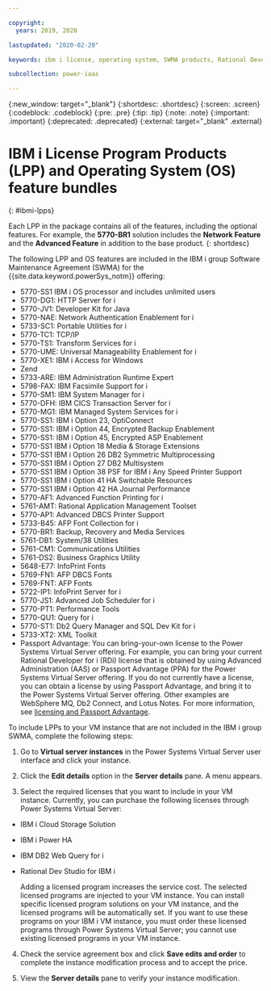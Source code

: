 ```yaml
---

copyright:
  years: 2019, 2020

lastupdated: "2020-02-20"

keywords: ibm i license, operating system, SWMA products, Rational Development Studio

subcollection: power-iaas

---
```


{:new_window: target="_blank"}
{:shortdesc: .shortdesc}
{:screen: .screen}
{:codeblock: .codeblock}
{:pre: .pre}
{:tip: .tip}
{:note: .note}
{:important: .important}
{:deprecated: .deprecated}
{:external: target="_blank" .external}

# IBM i License Program Products (LPP) and Operating System (OS) feature bundles
{: #ibmi-lpps}

Each LPP in the package contains all of the features, including the optional features. For example, the **5770-BR1** solution includes the **Network Feature** and the **Advanced Feature** in addition to the base product.
{: shortdesc}

The following LPP and OS features are included in the IBM i group Software Maintenance Agreement (SWMA) for the {{site.data.keyword.powerSys_notm}} offering:

- 5770-SS1 IBM i OS processor and includes unlimited users 
- 5770-DG1: HTTP Server for i
- 5770-JV1: Developer Kit for Java 
- 5770-NAE: Network Authentication Enablement for i
- 5733-SC1: Portable Utilities for i 
- 5770-TC1: TCP/IP 
- 5770-TS1: Transform Services for i
- 5770-UME: Universal Manageability Enablement for i
- 5770-XE1: IBM i Access for Windows 
- Zend 
- 5733-ARE: IBM Administration Runtime Expert 
- 5798-FAX: IBM Facsimile Support for i 
- 5770-SM1: IBM System Manager for i 
- 5770-DFH: IBM CICS Transaction Server for i 
- 5770-MG1: IBM Managed System Services for i
- 5770-SS1: IBM i Option 23, OptiConnect 
- 5770-SS1: IBM i Option 44, Encrypted Backup Enablement 
- 5770-SS1: IBM i Option 45, Encrypted ASP Enablement 
- 5770-SS1 IBM i Option 18 Media & Storage Extensions
- 5770-SS1 IBM i Option 26 DB2 Symmetric Multiprocessing
- 5770-SS1 IBM i Option 27 DB2 Multisystem
- 5770-SS1 IBM i Option 38 PSF for IBM i Any Speed Printer Support
- 5770-SS1 IBM i Option 41 HA Switchable Resources
- 5770-SS1 IBM i Option 42 HA Journal Performance
- 5770-AF1: Advanced Function Printing for i 
- 5761-AMT: Rational Application Management Toolset
- 5770-AP1: Advanced DBCS Printer Support 
- 5733-B45: AFP Font Collection for i
- 5770-BR1: Backup, Recovery and Media Services
- 5761-DB1: System/38 Utilities
- 5761-CM1: Communications Utilities
- 5761-DS2: Business Graphics Utility
- 5648-E77: InfoPrint Fonts
- 5769-FN1: AFP DBCS Fonts
- 5769-FNT: AFP Fonts
- 5722-IP1: InfoPrint Server for i
- 5770-JS1: Advanced Job Scheduler for i
- 5770-PT1: Performance Tools
- 5770-QU1: Query for i
- 5770-ST1: Db2 Query Manager and SQL Dev Kit for i
- 5733-XT2: XML Toolkit
- Passport Advantage: You can bring-your-own license to the Power Systems Virtual Server offering. For example, you can bring your current Rational Developer for i (RDi) license that is obtained by using Advanced Administration (AAS) or Passport Advantage (PPA) for the Power Systems Virtual Server offering. If you do not currently have a license, you can obtain a license by using Passport Advantage, and bring it to the Power Systems Virtual Server offering. Other examples are WebSphere MQ, Db2 Connect, and Lotus Notes. For more information, see [licensing and Passport Advantage](https://www.ibm.com/software/passportadvantage/eligible_public_cloud_BYOSL_policy.html).

To include LPPs to your VM instance that are not included in the IBM i group SWMA, complete the following steps:

1. Go to **Virtual server instances** in the Power Systems Virtual Server user interface and click your instance.

2. Click the **Edit details** option in the **Server details** pane. A menu appears.

3. Select the required licenses that you want to include in your VM instance. Currently, you can purchase the following licenses through Power Systems Virtual Server:

  - IBM i Cloud Storage Solution
  - IBM i Power HA
  - IBM DB2 Web Query for i
  - Rational Dev Studio for IBM i

    Adding a licensed program increases the service cost. The selected licensed programs are injected to your VM instance. You can install specific licensed program solutions on your VM instance, and the licensed programs will be automatically set. If you want to use these programs on your IBM i VM instance, you must order these licensed programs through Power Systems Virtual Server; you cannot use existing licensed programs in your VM instance.

4. Check the service agreement box and click **Save edits and order** to complete the instance modification process and to accept the price.

5. View the **Server details** pane to verify your instance modification.
